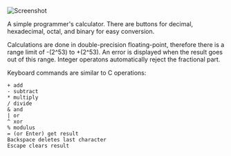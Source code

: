 ![Screenshot](https://raw.githubusercontent.com/JoeDavisson/JoeCalc/screenshots/screenshot.png)

A simple programmer's calculator. There are buttons for decimal, hexadecimal, octal, and binary for easy conversion.

Calculations are done in double-precision floating-point, therefore there is a range limit of -(2^53) to +(2^53). An error is displayed when the result goes out of this range. Integer operatons automatically reject the fractional part.

Keyboard commands are similar to C operations:
```
+ add
- subtract
* multiply
/ divide
& and
| or
^ xor
% modulus
= (or Enter) get result
Backspace deletes last character
Escape clears result
```

